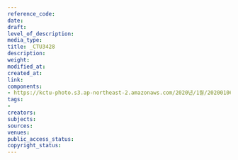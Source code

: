 ```yaml
---
reference_code: 
date: 
draft: 
level_of_description: 
media_type: 
title: _CTU3428
description: 
weight: 
modified_at: 
created_at: 
link: 
components:
- https://kctu-photo.s3.ap-northeast-2.amazonaws.com/2020년/1월/20200106_마사회+고+문중원+기수+죽음의+진상규명과+책임자+처벌+위한+시민대책위원회+청와대+상여+행진/_CTU3428.jpg
tags:
- 
creators: 
subjects: 
sources: 
venues: 
public_access_status: 
copyright_status: 
---
```

